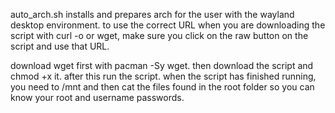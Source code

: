 auto_arch.sh installs and prepares arch for the user with the wayland desktop environment. 
to use the correct URL when you are downloading the script with curl -o or wget, make sure you click on the raw button on the script and use that URL.

download wget first with pacman -Sy wget.
then download the script and chmod +x it.
after this run the script.
when the script has finished running, you need to /mnt    and then cat the files found in the root folder so you can know your root and username passwords.
